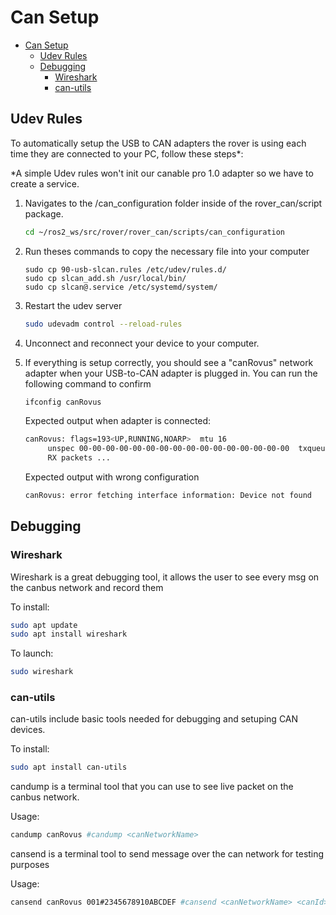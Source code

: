 # Can Setup

- [Can Setup](#can-setup)
  - [Udev Rules](#udev-rules)
  - [Debugging](#debugging)
    - [Wireshark](#wireshark)
    - [can-utils](#can-utils)

## Udev Rules

To automatically setup the USB to CAN adapters the rover is using each time they are connected to your PC, follow these steps*:

*A simple Udev rules won't init our canable pro 1.0 adapter so we have to create a service.

1. Navigates to the /can_configuration folder inside of the rover_can/script package.

   ```Bash
   cd ~/ros2_ws/src/rover/rover_can/scripts/can_configuration
   ```

2. Run theses commands to copy the necessary file into your computer

   ```udev
   sudo cp 90-usb-slcan.rules /etc/udev/rules.d/
   sudo cp slcan_add.sh /usr/local/bin/
   sudo cp slcan@.service /etc/systemd/system/
   ```

3. Restart the udev server

   ```Bash
   sudo udevadm control --reload-rules
   ```

4. Unconnect and reconnect your device to your computer.

5. If everything is setup correctly, you should see a "canRovus" network adapter when your USB-to-CAN adapter is plugged in. You can run the following command to confirm

   ```Bash
   ifconfig canRovus
   ```

   Expected output when adapter is connected:

   ```Bash
   canRovus: flags=193<UP,RUNNING,NOARP>  mtu 16
        unspec 00-00-00-00-00-00-00-00-00-00-00-00-00-00-00-00  txqueuelen 1000  (UNSPEC)
        RX packets ...
   ```

   Expected output with wrong configuration

   ```bash
   canRovus: error fetching interface information: Device not found
   ```

## Debugging

### Wireshark

Wireshark is a great debugging tool, it allows the user to see every msg on the canbus network and record them

To install:

```bash
sudo apt update
sudo apt install wireshark
```

To launch:

```Bash
sudo wireshark
```

### can-utils

can-utils include basic tools needed for debugging and setuping CAN devices.

To install:

```bash
sudo apt install can-utils
```

candump is a terminal tool that you can use to see live packet on the canbus network.

Usage:

```bash
candump canRovus #candump <canNetworkName>
```

cansend is a terminal tool to send message over the can network for testing purposes

Usage:

```bash
cansend canRovus 001#2345678910ABCDEF #cansend <canNetworkName> <canId>#<canData (max 8 bytes)> 
```
